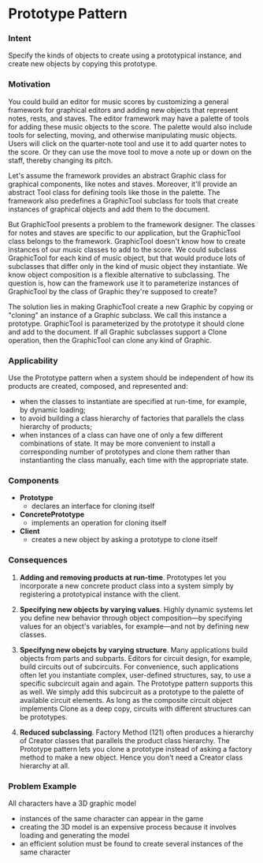 # Prototype Pattern

### Intent

Specify the kinds of objects to create using a prototypical instance, and create new objects by copying this prototype.

### Motivation

You could build an editor for music scores by customizing a general framework
for graphical editors and adding new objects that represent notes, rests, and
staves. The editor framework may have a palette of tools for adding these music
objects to the score. The palette would also include tools for selecting, moving,
and otherwise manipulating music objects. Users will click on the quarter-note
tool and use it to add quarter notes to the score. Or they can use the move tool
to move a note up or down on the staff, thereby changing its pitch.

Let's assume the framework provides an abstract Graphic class for graphical
components, like notes and staves. Moreover, it'll provide an abstract Tool class
for defining tools like those in the palette. The framework also predefines a
GraphicTool subclass for tools that create instances of graphical objects and
add them to the document.

But GraphicTool presents a problem to the framework designer. The classes for
notes and staves are specific to our application, but the GraphicTool class belongs
to the framework. GraphicTool doesn't know how to create instances of our music
classes to add to the score. We could subclass GraphicTool for each kind of music
object, but that would produce lots of subclasses that differ only in the kind
of music object they instantiate. We know object composition is a flexible
alternative to subclassing. The question is, how can the framework use it to
parameterize instances of GraphicTool by the class of Graphic they're supposed
to create?

The solution lies in making GraphicTool create a new Graphic by copying or "cloning"
an instance of a Graphic subclass. We call this instance a prototype. GraphicTool
is parameterized by the prototype it should clone and add to the document. If
all Graphic subclasses support a Clone operation, then the GraphicTool can clone
any kind of Graphic. 

### Applicability

Use the Prototype pattern when a system should be independent of how its products are created,
composed, and represented and:

* when the classes to instantiate are specified at run-time, for example, by dynamic loading;
* to avoid building a class hierarchy of factories that parallels the class hierarchy of products;
* when instances of a class can have one of only a few different combinations of state. It may be
more convenient to install a corresponding number of prototypes and clone them rather than instantianting
the class manually, each time with the appropriate state.

### Components

* **Prototype**
    * declares an interface for cloning itself
* **ConcretePrototype**
    * implements an operation for cloning itself
* **Client**
    * creates a new object by asking a prototype to clone itself
    
### Consequences

1. **Adding and removing products at run-time**.
 Prototypes let you incorporate
a new concrete product class into a system simply by registering a
prototypical instance with the client.

2. **Specifying new objects by varying values**. 
Highly dynamic systems let you
define new behavior through object composition—by specifying values for
an object's variables, for example—and not by defining new classes. 

3. **Specifyng new obejcts by varying structure**. 
 Many applications build
objects from parts and subparts. Editors for circuit design, for example,
build circuits out of subcircuits. For convenience, such applications
often let you instantiate complex, user-defined structures, say, to use
a specific subcircuit again and again.
The Prototype pattern supports this as well. We simply add this subcircuit
as a prototype to the palette of available circuit elements. As long as
the composite circuit object implements Clone as a deep copy, circuits with
different structures can be prototypes. 

4. **Reduced subclassing**. 
Factory Method (121) often produces a hierarchy of
Creator classes that parallels the product class hierarchy. The Prototype
pattern lets you clone a prototype instead of asking a factory method to
make a new object. Hence you don't need a Creator class hierarchy at all.

### Problem Example

All characters have a 3D graphic model
- instances of the same character can appear in the game
- creating the 3D model is an expensive process because it involves loading and generating the model
- an efficient solution must be found to create several instances of the same character